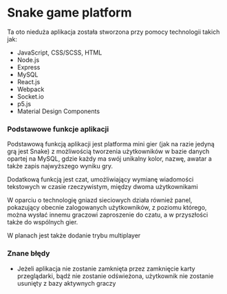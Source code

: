 # Snake game platform
Ta oto nieduża aplikacja została stworzona przy pomocy technologii takich jak:
* JavaScript, CSS/SCSS, HTML
* Node.js
* Express
* MySQL
* React.js
* Webpack
* Socket.io
* p5.js
* Material Design Components

### Podstawowe funkcje aplikacji
Podstawową funkcją aplikacji jest platforma mini gier (jak na razie jedyną grą jest Snake) z możliwością tworzenia 
użytkowników w bazie danych opartej na MySQL, gdzie każdy ma swój unikalny kolor, nazwę, awatar a także zapis 
najwyższego wyniku gry.

Dodatkową funkcją jest czat, umożliwiający wymianę wiadomości tekstowych w czasie rzeczywistym, między dwoma 
użytkownikami 

W oparciu o technologię gniazd sieciowych działa również panel, pokazujący obecnie zalogowanych użytkowników, z poziomu 
którego, można wysłać innemu graczowi zaproszenie do czatu, a w przyszłości także do wspólnych gier.

W planach jest także dodanie trybu multiplayer

### Znane błędy
* Jeżeli aplikacja nie zostanie zamknięta przez zamknięcie karty przeglądarki, bądź nie zostanie odświeżona, użytkownik 
nie zostanie usunięty z bazy aktywnych graczy  
